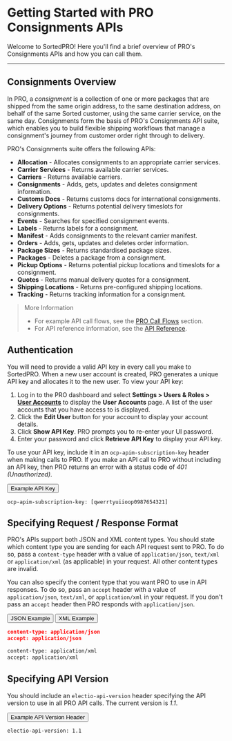 # Getting Started with PRO Consignments APIs

Welcome to SortedPRO! Here you'll find a brief overview of PRO's Consignments APIs and how you can call them.

---

## Consignments Overview

In PRO, a _consignment_ is a collection of one or more packages that are shipped from the same origin address, to the same destination address, on behalf of the same Sorted customer, using the same carrier service, on the same day. Consignments form the basis of PRO's Consignments API suite, which enables you to build flexible shipping workflows that manage a consignment's journey from customer order right through to delivery. 

PRO's Consignments suite offers the following APIs:

* **Allocation** - Allocates consignments to an appropriate carrier services.
* **Carrier Services** - Returns available carrier services.
* **Carriers** - Returns available carriers.
* **Consignments** - Adds, gets, updates and deletes consignment information.
* **Customs Docs** - Returns customs docs for international consignments.
* **Delivery Options** - Returns potential delivery timeslots for consignments.
* **Events** - Searches for specified consignment events.
* **Labels** - Returns labels for a consignment.
* **Manifest** - Adds consignments to the relevant carrier manifest.
* **Orders** - Adds, gets, updates and deletes order information.
* **Package Sizes** - Returns standardised package sizes.
* **Packages** - Deletes a package from a consignment.
* **Pickup Options** - Returns potential pickup locations and timeslots for a consignment.
* **Quotes** - Returns manual delivery quotes for a consignment. 
* **Shipping Locations** - Returns pre-configured shipping locations.
* **Tracking** - Returns tracking information for a consignment.

> <span class="note-header">More Information</span>
>
> * For example API call flows, see the [PRO Call Flows](/pro/api/help/flows.html) section.
> * For API reference information, see the [API Reference](https://docs.electioapp.com/#/api/PostTrackingEvents).

## Authentication

You will need to provide a valid API key in every call you make to SortedPRO. When a new user account is created, PRO generates a unique API key and allocates it to the new user. To view your API key:

1. Log in to the PRO dashboard and select **Settings > Users & Roles > [User Accounts](https://www.electioapp.com/Company/UserAccounts)** to display the **User Accounts** page. A list of the user accounts that you have access to is displayed.
2. Click the **Edit User** button for your account to display your account details.
3. Click **Show API Key**. PRO prompts you to re-enter your UI password.
4. Enter your password and click **Retrieve API Key** to display your API key.

To use your API key, include it in an `ocp-apim-subscription-key` header when making calls to PRO. If you make an API call to PRO without including an API key, then PRO returns an error with a status code of _401 (Unauthorized)_.

<div class="tab">
    <button class="staticTabButton">Example API Key</button>
</div>
<div id="apikeyexample" class="staticTabContent">

```
ocp-apim-subscription-key: [qwerrtyuiioop0987654321]
```

</div>

## Specifying Request / Response Format

PRO's APIs support both JSON and XML content types. You should state which content type you are sending for each API request sent to PRO. To do so, pass a `content-type` header with a value of `application/json`, `text/xml` or `application/xml` (as applicable) in your request. All other content types are invalid.

You can also specify the content type that you want PRO to use in API responses. To do so, pass an `accept` header with a value of `application/json`, `text/xml`, or `application/xml` in your request. If you don't pass an `accept` header then PRO responds with `application/json`.

<div class="tab">
    <button class="requestTabLinks" onclick="openRequestTab(event, 'json')" id="defaultRequest">JSON Example</button>
    <button class="requestTabLinks" onclick="openRequestTab(event, 'xml')">XML Example</button>
</div>

<div id="json"  class="requestTabContent">

```json
content-type: application/json
accept: application/json
```

</div>

<div id="xml"  class="requestTabContent">

```xml
content-type: application/xml
accept: application/xml
```

</div>

## Specifying API Version

You should include an `electio-api-version` header specifying the API version to use in all PRO API calls. The current version is _1.1_.

<div class="tab">
    <button class="staticTabButton">Example API Version Header</button>
</div>
<div id="apikeyexample" class="staticTabContent">

```
electio-api-version: 1.1
```

</div>

<script src="../../scripts/requesttabs.js"></script>
<script src="../../scripts/copy.js"></script>
